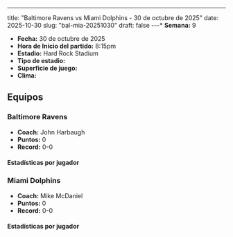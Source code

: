 ---
title: "Baltimore Ravens vs Miami Dolphins - 30 de octubre de 2025"
date: 2025-10-30
slug: "bal-mia-20251030"
draft: false
---* **Semana:** 9
* **Fecha:** 30 de octubre de 2025
* **Hora de Inicio del partido:** 8:15pm
* **Estadio:** Hard Rock Stadium
* **Tipo de estadio:** 
* **Superficie de juego:** 
* **Clima:** 

## Equipos


### Baltimore Ravens
* **Coach:** John Harbaugh
* **Puntos:** 0
* **Record:** 0-0

#### Estadísticas por jugador
### Miami Dolphins
* **Coach:** Mike McDaniel
* **Puntos:** 0
* **Record:** 0-0

#### Estadísticas por jugador